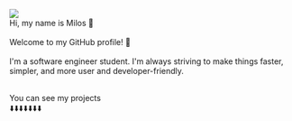 
[<img src="https://img.shields.io/badge/linkedin-%230077B5.svg?&style=for-the-badge&logo=linkedin&logoColor=white" />](https://www.linkedin.com/in/milos-aleksovski-22961323a/)
<br>
Hi, my name is Milos 👋<br><br>
Welcome to my GitHub profile! 🎉
<br><br>
I'm a software engineer student. I'm always striving to make things faster, simpler, and more user and developer-friendly.
<br><br>




You can see my projects <br>
:arrow_down::arrow_down::arrow_down::arrow_down::arrow_down::arrow_down::arrow_down:


<!--
**MilosAleksovski/MilosAleksovski** is a ✨ _special_ ✨ repository because its `README.md` (this file) appears on your GitHub profile.

Here are some ideas to get you started:

- 🔭 I’m currently working on ...
- 🌱 I’m currently learning ...
- 👯 I’m looking to collaborate on ...
- 🤔 I’m looking for help with ...
- 💬 Ask me about ...
- 📫 How to reach me: ...
- 😄 Pronouns: ...
- ⚡ Fun fact: ...
-->
